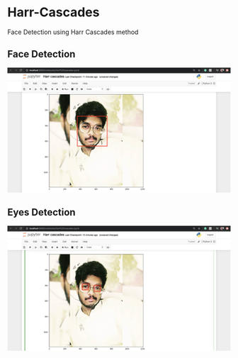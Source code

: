 # Harr-Cascades
Face Detection using Harr Cascades method

## Face Detection

![](https://github.com/infiniteoverflow/Harr-Cascades/blob/master/images/Screenshot1.png)

## Eyes Detection

![](https://github.com/infiniteoverflow/Harr-Cascades/blob/master/images/Screenshot2.png)
